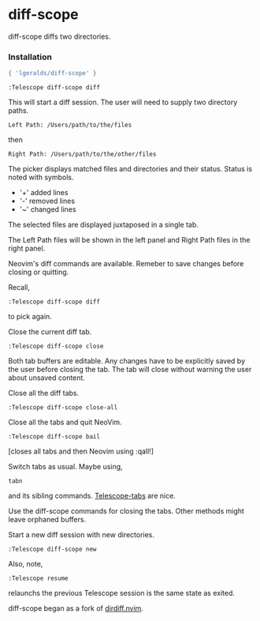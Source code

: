 # diff-scope

diff-scope diffs two directories.

### Installation
```lua
{ 'lgeralds/diff-scope' }
```

```vim
:Telescope diff-scope diff
```
This will start a diff session. The user will need to supply two
directory paths.

```text
Left Path: /Users/path/to/the/files
```
then
```text
Right Path: /Users/path/to/the/other/files
```
The picker displays matched files and directories and their status. Status is noted with symbols.

- '+' added lines
- '-' removed lines
- '~' changed lines

The selected files are displayed juxtaposed in a single tab. 

The Left Path files will be shown in the left panel and 
Right Path files in the right panel.

Neovim's diff commands are available. Remeber to save changes before closing or quitting. 

Recall,
```vim
:Telescope diff-scope diff
```
to pick again.

Close the current diff tab.
```vim
:Telescope diff-scope close
```
Both tab buffers are editable. Any changes have to be explicitly
saved by the user before closing the tab. The tab will close without
warning the user about unsaved content.

Close all the diff tabs.
```vim
:Telescope diff-scope close-all
```

Close all the tabs and quit NeoVim.
```vim
:Telescope diff-scope bail
```
[closes all tabs and then Neovim using :qall!]

Switch tabs as usual. Maybe using,
```vim
tabn
```
and its sibling commands. [Telescope-tabs](https://github.com/LukasPietzschmann/telescope-tabs) 
are nice.

Use the diff-scope commands for closing the tabs.
Other methods might leave orphaned buffers.

Start a new diff session with new directories.
```vim
:Telescope diff-scope new
```

Also, note,
```vim
:Telescope resume
```
relaunchs the previous Telescope session is the same state as exited.

diff-scope began as a fork of [dirdiff.nvim](https://github.com/cossonleo/dirdiff.nvim).
